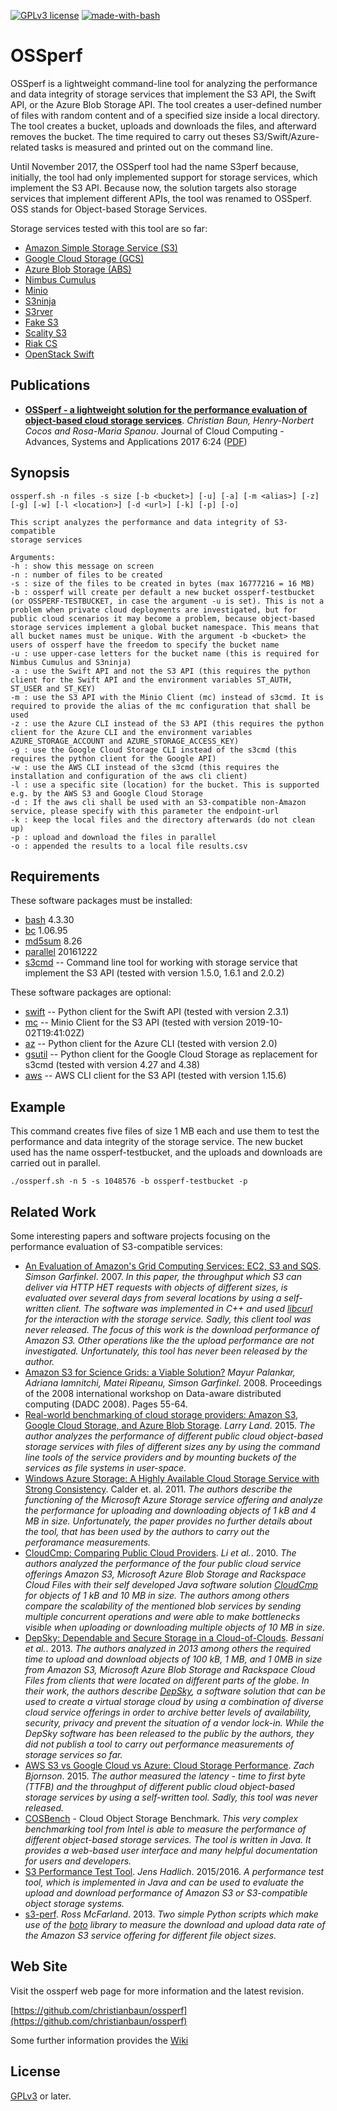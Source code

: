 [![GPLv3 license](https://img.shields.io/badge/License-GPLv3-blue.svg)](http://perso.crans.org/besson/LICENSE.html)
[![made-with-bash](https://img.shields.io/badge/-Made%20with%20Bash-1f425f.svg)](https://www.gnu.org/software/bash/)

# OSSperf

OSSperf is a lightweight command-line tool for analyzing the performance and data integrity of storage services that implement the S3 API, the Swift API, or the Azure Blob Storage API. The tool creates a user-defined number of files with random content and of a specified size inside a local directory. The tool creates a bucket, uploads and downloads the files, and afterward removes the bucket. The time required to carry out theses S3/Swift/Azure-related tasks is measured and printed out on the command line.

Until November 2017, the OSSperf tool had the name S3perf because, initially, the tool had only implemented support for storage services, which implement the S3 API. Because now, the solution targets also storage services that implement different APIs, the tool was renamed to OSSperf. OSS stands for Object-based Storage Services.

Storage services tested with this tool are so far:
- [Amazon Simple Storage Service (S3)](https://aws.amazon.com/s3/)
- [Google Cloud Storage (GCS)](https://cloud.google.com/storage/)
- [Azure Blob Storage (ABS)](https://azure.microsoft.com/de-de/services/storage/blobs/)
- [Nimbus Cumulus](https://github.com/nimbusproject/nimbus)
- [Minio](https://github.com/minio/minio)
- [S3ninja](https://github.com/scireum/s3ninja/)
- [S3rver](https://github.com/jamhall/s3rver/)
- [Fake S3](https://github.com/jubos/fake-s3)
- [Scality S3](https://github.com/scality/S3)
- [Riak CS](https://github.com/basho/riak_cs)
- [OpenStack Swift](https://github.com/openstack/swift)

## Publications

- [**OSSperf - a lightweight solution for the performance evaluation of object-based cloud storage services**](https://journalofcloudcomputing.springeropen.com/articles/10.1186/s13677-017-0096-x). *Christian Baun, Henry-Norbert Cocos and Rosa-Maria Spanou*. Journal of Cloud Computing - Advances, Systems and Applications 2017 6:24 ([PDF](https://journalofcloudcomputing.springeropen.com/track/pdf/10.1186/s13677-017-0096-x))

## Synopsis

    ossperf.sh -n files -s size [-b <bucket>] [-u] [-a] [-m <alias>] [-z] [-g] [-w] [-l <location>] [-d <url>] [-k] [-p] [-o]

    This script analyzes the performance and data integrity of S3-compatible
    storage services 

    Arguments:
    -h : show this message on screen
    -n : number of files to be created
    -s : size of the files to be created in bytes (max 16777216 = 16 MB)
    -b : ossperf will create per default a new bucket ossperf-testbucket (or OSSPERF-TESTBUCKET, in case the argument -u is set). This is not a problem when private cloud deployments are investigated, but for public cloud scenarios it may become a problem, because object-based storage services implement a global bucket namespace. This means that all bucket names must be unique. With the argument -b <bucket> the users of ossperf have the freedom to specify the bucket name
    -u : use upper-case letters for the bucket name (this is required for Nimbus Cumulus and S3ninja)
    -a : use the Swift API and not the S3 API (this requires the python client for the Swift API and the environment variables ST_AUTH, ST_USER and ST_KEY)
    -m : use the S3 API with the Minio Client (mc) instead of s3cmd. It is required to provide the alias of the mc configuration that shall be used
    -z : use the Azure CLI instead of the S3 API (this requires the python client for the Azure CLI and the environment variables AZURE_STORAGE_ACCOUNT and AZURE_STORAGE_ACCESS_KEY)
    -g : use the Google Cloud Storage CLI instead of the s3cmd (this requires the python client for the Google API)
    -w : use the AWS CLI instead of the s3cmd (this requires the installation and configuration of the aws cli client)
    -l : use a specific site (location) for the bucket. This is supported e.g. by the AWS S3 and Google Cloud Storage
    -d : If the aws cli shall be used with an S3-compatible non-Amazon service, please specify with this parameter the endpoint-url
    -k : keep the local files and the directory afterwards (do not clean up)
    -p : upload and download the files in parallel
    -o : appended the results to a local file results.csv

## Requirements

These software packages must be installed:

- [bash](https://www.gnu.org/software/bash/) 4.3.30
- [bc](https://www.gnu.org/software/bc/) 1.06.95
- [md5sum](https://www.gnu.org/software/coreutils/) 8.26
- [parallel](https://www.gnu.org/software/parallel/) 20161222
- [s3cmd](https://github.com/s3tools/s3cmd) -- Command line tool for working with storage service that implement the S3 API (tested with version 1.5.0, 1.6.1 and 2.0.2)

These software packages are optional:

- [swift](https://github.com/openstack/python-swiftclient) -- Python client for the Swift API (tested with version 2.3.1)
- [mc](https://github.com/minio/mc) -- Minio Client for the S3 API (tested with version 2019-10-02T19:41:02Z)
- [az](https://github.com/Azure/azure-cli) -- Python client for the Azure CLI (tested with version 2.0)
- [gsutil](https://github.com/GoogleCloudPlatform/gsutil) -- Python client for the Google Cloud Storage as replacement for s3cmd (tested with version 4.27 and 4.38)
- [aws](https://github.com/aws/aws-cli) -- AWS CLI client for the S3 API (tested with version 1.15.6)

## Example

This command creates five files of size 1 MB each and use them to test the performance and data integrity of the storage service. The new bucket used has the name ossperf-testbucket, and the uploads and downloads are carried out in parallel.

`./ossperf.sh -n 5 -s 1048576 -b ossperf-testbucket -p`

## Related Work

Some interesting papers and software projects focusing on the performance evaluation of S3-compatible services:

- [An Evaluation of Amazon's Grid Computing Services: EC2, S3 and SQS](https://dash.harvard.edu/bitstream/handle/1/24829568/tr-08-07.pdf). *Simson Garfinkel*. 2007. *In this paper, the throughput which S3 can deliver via HTTP HET requests with objects of different sizes, is evaluated over several days from several locations by using a self-written client. The software was implemented in C++ and used [libcurl](https://curl.haxx.se/libcurl/) for the interaction with the storage service. Sadly, this client tool was never released. The focus of this work is the download performance of Amazon S3. Other operations like the the upload performance are not investigated. Unfortunately, this tool has never been released by the author.*
- [Amazon S3 for Science Grids: a Viable Solution?](http://dl.acm.org/citation.cfm?id=1383526) *Mayur Palankar, Adriana Iamnitchi, Matei Ripeanu, Simson Garfinkel*. 2008. Proceedings of the 2008 international workshop on Data-aware distributed computing (DADC 2008). Pages 55-64.
- [Real-world benchmarking of cloud storage providers: Amazon S3, Google Cloud Storage, and Azure Blob Storage](https://lg.io/2015/10/25/real-world-benchmarking-of-s3-azure-google-cloud-storage.html). *Larry Land*. 2015. *The author analyzes the performance of different public cloud object-based storage services with files of different sizes any by using the command line tools of the service providers and by mounting buckets of the services as file systems in user-space.* 
- [Windows Azure Storage: A Highly Available Cloud Storage Service with Strong Consistency](http://citeseerx.ist.psu.edu/viewdoc/download?doi=10.1.1.229.3906&rep=rep1&type=pdf). Calder et. al. 2011. *The authors describe the functioning of the Microsoft Azure Storage service offering and analyze the performance for uploading and downloading objects of 1 kB and 4 MB in size. Unfortunately, the paper provides no further details about the tool, that has been used by the authors to carry out the perforamance measurements.*
- [CloudCmp: Comparing Public Cloud Providers](http://conferences.sigcomm.org/imc/2010/papers/p1.pdf). *Li et al.*. 2010. *The authors analyzed the performance of the four public cloud service offerings Amazon S3, Microsoft Azure Blob Storage and Rackspace Cloud Files with their self developed Java software solution [CloudCmp](https://github.com/angl/cloudcmp) for objects of 1 kB and 10 MB in size. The authors among others compare the scalability of the mentioned blob services by sending multiple concurrent operations and were able to make bottlenecks visible when uploading or downloading multiple objects of 10 MB in size.* 
- [DepSky: Dependable and Secure Storage in a Cloud-of-Clouds](http://www.gsd.inesc-id.pt/~mpc/pubs/depsky-TOS-2013.pdf). *Bessani et al.*. 2013. *The authors analyzed in 2013 among others the required time to upload and download objects of 100 kB, 1 MB, and 1 0MB in size from Amazon S3, Microsoft Azure Blob Storage and Rackspace Cloud Files from clients that were located on different parts of the globe. In their work, the authors describe [DepSky](https://github.com/cloud-of-clouds/depsky), a software solution that can be used to create a virtual storage cloud by using a combination of diverse cloud service offerings in order to archive better levels of availability, security, privacy and prevent the situation of a vendor lock-in. While the DepSky software has been released to the public by the authors, they did not publish a tool to carry out performance measurements of storage services so far.*
- [AWS S3 vs Google Cloud vs Azure: Cloud Storage Performance](http://blog.zachbjornson.com/2015/12/29/cloud-storage-performance.html). *Zach Bjornson*. 2015. *The author measured the latency - time to first byte (TTFB) and the throughput of different public cloud object-based storage services by using a self-written tool. Sadly, this tool was never released.* 
- [COSBench](https://github.com/intel-cloud/cosbench) - Cloud Object Storage Benchmark. *This very complex benchmarking tool from Intel is able to measure the performance of different object-based storage services. The tool is written in Java. It provides a web-based user interface and many helpful documentation for users and developers.*
- [S3 Performance Test Tool](https://github.com/jenshadlich/S3-Performance-Test). *Jens Hadlich*. 2015/2016. *A performance test tool, which is implemented in Java and can be used to evaluate the upload and download performance of Amazon S3 or S3-compatible object storage systems.*
- [s3-perf](https://github.com/ross/s3-perf). *Ross McFarland*. 2013. *Two simple Python scripts which make use of the [boto](https://github.com/boto/boto) library to measure the download and upload data rate of the Amazon S3 service offering for different file object sizes.*

## Web Site

Visit the ossperf web page for more information and the latest revision.

[https://github.com/christianbaun/ossperf](https://github.com/christianbaun/ossperf)

Some further information provides the [Wiki](https://github.com/christianbaun/ossperf/wiki)

## License

[GPLv3](https://www.gnu.org/licenses/gpl-3.0.en.html) or later.

